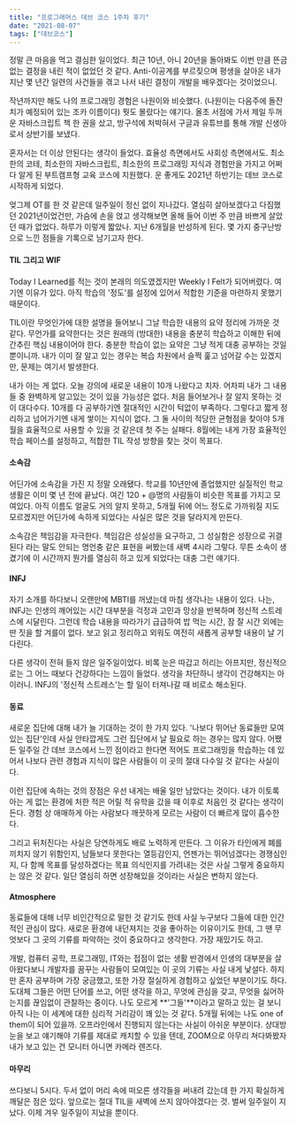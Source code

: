 ```yaml
---
title: "프로그래머스 데브 코스 1주차 후기"
date: "2021-08-07"
tags: ["데브코스"]
---
```

정말 큰 마음을 먹고 결심한 일이었다. 최근 10년, 아니 20년을 돌아봐도 이번 만큼 뜬금 없는 결정을 내린 적이 없었던 것 같다. Anti-이공계를 부르짖으며 평생을 살아온 내가 지난 몇 년간 일련의 사건들을 겪고 나서 내린 결정이 개발을 배우겠다는 것이었으니. 

작년까지만 해도 나의 프로그래밍 경험은 나원이와 비슷했다. (나원이는 다음주에 돌잔치가 예정되어 있는 조카 이름이다) 뭣도 몰랐다는 얘기다. 올초 서점에 가서 제일 두꺼운 자바스크립트 책 한 권을 샀고, 방구석에 처박혀서 구글과 유튜브를 통해 개발 신생아로서 상반기를 보냈다.

혼자서는 더 이상 안된다는 생각이 들었다. 효율성 측면에서도 사회성 측면에서도. 최소한의 코테, 최소한의 자바스크립트, 최소한의 프로그래밍 지식과 경험만을 가지고 어쩌다 알게 된 부트캠프형 교육 코스에 지원했다. 운 좋게도 2021년 하반기는 데브 코스로 시작하게 되었다.

엊그제 OT를 한 것 같은데 일주일이 정신 없이 지나갔다. 열심히 살아보겠다고 다짐했던 2021년이었건만, 가슴에 손을 얹고 생각해보면 올해 들어 이번 주 만큼 바쁘게 살았던 때가 없었다. 하루가 이렇게 짧았나. 지난 6개월을 반성하게 된다. 몇 가지 중구난방으로 느낀 점들을 기록으로 남기고자 한다.

#### TIL 그리고 WIF

Today I Learned를 적는 것이 본래의 의도였겠지만 Weekly I Felt가 되어버렸다. 여기엔 이유가 있다. 아직 학습의 '정도'를 설정에 있어서 적합한 기준을 마련하지 못했기 때문이다. 

TIL이란 무엇인가에 대한 설명을 들어보니 그날 학습한 내용의 요약 정리에 가까운 것 같다. 무언가를 요약한다는 것은 원래의 (방대한) 내용을 충분히 학습하고 이해한 뒤에 간추린 핵심 내용이어야 한다. 충분한 학습이 없는 요약은 그냥 적게 대충 공부하는 것일 뿐이니까. 내가 이미 잘 알고 있는 경우는 복습 차원에서 슬쩍 훑고 넘어갈 수는 있겠지만, 문제는 여기서 발생한다. 

내가 아는 게 없다. 오늘 강의에 새로운 내용이 10개 나왔다고 치자. 어차피 내가 그 내용들 중 완벽하게 알고있는 것이 있을 가능성은 없다. 처음 들어보거나 잘 알지 못하는 것이 대다수다. 10개를 다 공부하기엔 절대적인 시간이 턱없이 부족하다. 그렇다고 짧게 정리하고 넘어가기엔 내게 쌓이는 지식이 없다. 그 둘 사이의 적당한 균형점을 찾아야 5개월을 효율적으로 사용할 수 있을 것 같은데 첫 주는 실패다. 8월에는 내게 가장 효율적인 학습 페이스를 설정하고, 적합한 TIL 작성 방향을 찾는 것이 목표다.

#### 소속감

어딘가에 소속감을 가진 지 정말 오래됐다. 학교를 10년만에 졸업했지만 실질적인 학교생활은 이미 몇 년 전에 끝났다. 여긴 120 + @명의 사람들이 비슷한 목표를 가지고 모여있다. 아직 이름도 얼굴도 거의 알지 못하고, 5개월 뒤에 어느 정도로 가까워질 지도 모르겠지만 어딘가에 속하게 되었다는 사실은 많은 것을 달라지게 만든다. 

소속감은 책임감을 자극한다. 책임감은 성실성을 요구하고, 그 성실함은 성장으로 귀결된다 라는 말도 안되는 명언충 같은 표현을 써봤는데 새벽 4시라 그렇다. 무튼 소속이 생겼기에 이 시간까지 뭔가를 열심히 하고 있게 되었다는 대충 그런 얘기다.

#### INFJ

자기 소개를 하다보니 오랜만에 MBTI를 꺼냈는데 마침 생각나는 내용이 있다. 나는, INFJ는 인생의 깨어있는 시간 대부분을 걱정과 고민과 망상을 반복하며 정신적 스트레스에 시달린다. 그런데 학습 내용을 따라가기 급급하여 밥 먹는 시간, 잠 잘 시간 외에는 딴 짓을 할 겨를이 없다. 보고 읽고 정리하고 외워도 여전히 새롭게 공부할 내용이 날 기다린다. 

다른 생각이 전혀 들지 않은 일주일이었다. 비록 눈은 따갑고 허리는 아프지만, 정신적으로는 그 어느 때보다 건강하다는 느낌이 들었다. 생각을 차단하니 생각이 건강해지는 아이러니. INFJ의 '정신적 스트레스'는 할 일이 터져나갈 때 비로소 해소된다.

#### 동료

새로운 집단에 대해 내가 늘 기대하는 것이 한 가지 있다. '나보다 뛰어난 동료들만 모여있는 집단'인데 사실 안타깝게도 그런 집단에서 날 필요로 하는 경우는 많지 않다. 어쨌든 일주일 간 데브 코스에서 느낀 점이라고 한다면 적어도 프로그래밍을 학습하는 데 있어서 나보다 관련 경험과 지식이 많은 사람들이 이 곳의 절대 다수일 것 같다는 사실이다.

이런 집단에 속하는 것의 장점은 우선 내게는 배울 일만 남았다는 것이다. 내가 이토록 아는 게 없는 환경에 처한 적은 어릴 적 유학을 갔을 때 이후로 처음인 것 같다는 생각이 든다. 경험 상 애매하게 아는 사람보다 깨끗하게 모르는 사람이 더 빠르게 많이 흡수한다.

그리고 뒤처진다는 사실은 당연하게도 배로 노력하게 만든다. 그 이유가 타인에게 폐를 끼치지 않기 위함인지, 남들보다 못한다는 열등감인지, 언젠가는 뛰어넘겠다는 경쟁심인지, 다 함께 목표를 달성하겠다는 목표 의식인지를 가려내는 것은 사실 그렇게 중요하지는 않은 것 같다. 일단 열심히 하면 성장해있을 것이라는 사실은 변하지 않는다.

#### Atmosphere

동료들에 대해 너무 비인간적으로 말한 것 같기도 한데 사실 누구보다 그들에 대한 인간적인 관심이 많다. 새로운 환경에 내던져지는 것을 좋아하는 이유이기도 한데, 그 땐 무엇보다 그 곳의 기류를 파악하는 것이 중요하다고 생각한다. 가장 재밌기도 하고. 

개발, 컴퓨터 공학, 프로그래밍, IT와는 접점이 없는 생활 반경에서 인생의 대부분을 살아왔다보니 개발자를 꿈꾸는 사람들이 모여있는 이 곳의 기류는 사실 내게 낯설다. 하지만 혼자 공부하며 가장 궁금했고, 또한 가장 절실하게 경험하고 싶었던 부분이기도 하다. 도대체 그들은 어떤 단어를 쓰고, 어떤 생각을 하고, 무엇에 관심을 갖고, 무엇을 싫어하는지를 끊임없이 관찰하는 중이다. 나도 모르게 **'그들'**이라고 말하고 있는 걸 보니 아직 나는 이 세계에 대한 심리적 거리감이 꽤 있는 것 같다. 5개월 뒤에는 나도 one of them이 되어 있을까. 오프라인에서 진행되지 않는다는 사실이 아쉬운 부분이다. 상대방 눈을 보고 얘기해야 기류를 제대로 캐치할 수 있을 텐데, ZOOM으로 아무리 쳐다봐봤자 내가 보고 있는 건 모니터 아니면 카메라 렌즈다.

#### 마무리

쓰다보니 5시다. 두서 없이 머리 속에 떠오른 생각들을 써내려 갔는데 한 가지 확실하게 깨달은 점은 있다. 앞으로는 절대 TIL을 새벽에 쓰지 않아야겠다는 것. 벌써 일주일이 지났다. 이제 겨우 일주일이 지났을 뿐이다. 



